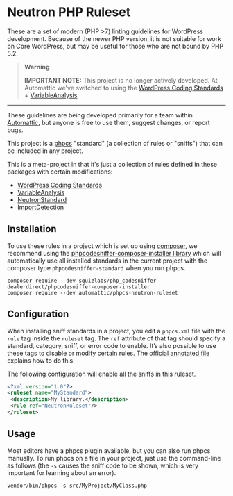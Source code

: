 # Neutron PHP Ruleset

These are a set of modern (PHP >7) linting guidelines for WordPress development. Because of the newer PHP version, it is not suitable for work on Core WordPress, but may be useful for those who are not bound by PHP 5.2.


> **Warning**
>
> **IMPORTANT NOTE:** This project is no longer actively developed. At Automattic we've switched to using the [WordPress Coding Standards](https://github.com/WordPress-Coding-Standards/WordPress-Coding-Standards) + [VariableAnalysis](https://github.com/sirbrillig/phpcs-variable-analysis).

-----

These guidelines are being developed primarily for a team within [Automattic](https://automattic.com/), but anyone is free to use them, suggest changes, or report bugs.

This project is a [phpcs](https://github.com/squizlabs/PHP_CodeSniffer) "standard" (a collection of rules or "sniffs") that can be included in any project.

This is a meta-project in that it's just a collection of rules defined in these packages with certain modifications:

- [WordPress Coding Standards](https://github.com/WordPress-Coding-Standards/WordPress-Coding-Standards)
- [VariableAnalysis](https://github.com/sirbrillig/phpcs-variable-analysis)
- [NeutronStandard](https://github.com/Automattic/phpcs-neutron-standard)
- [ImportDetection](https://github.com/sirbrillig/phpcs-import-detection)

## Installation

To use these rules in a project which is set up using [composer](https://href.li/?https://getcomposer.org/), we recommend using the [phpcodesniffer-composer-installer library](https://href.li/?https://github.com/DealerDirect/phpcodesniffer-composer-installer) which will automatically use all installed standards in the current project with the composer type `phpcodesniffer-standard` when you run phpcs.

```
composer require --dev squizlabs/php_codesniffer dealerdirect/phpcodesniffer-composer-installer
composer require --dev automattic/phpcs-neutron-ruleset
```

## Configuration

When installing sniff standards in a project, you edit a `phpcs.xml` file with the `rule` tag inside the `ruleset` tag. The `ref` attribute of that tag should specify a standard, category, sniff, or error code to enable. It’s also possible to use these tags to disable or modify certain rules. The [official annotated file](https://href.li/?https://github.com/squizlabs/PHP_CodeSniffer/wiki/Annotated-ruleset.xml) explains how to do this.

The following configuration will enable all the sniffs in this ruleset.

```xml
<?xml version="1.0"?>
<ruleset name="MyStandard">
 <description>My library.</description>
 <rule ref="NeutronRuleset"/>
</ruleset>
```

## Usage

Most editors have a phpcs plugin available, but you can also run phpcs manually. To run phpcs on a file in your project, just use the command-line as follows (the `-s` causes the sniff code to be shown, which is very important for learning about an error).

```
vendor/bin/phpcs -s src/MyProject/MyClass.php
```
